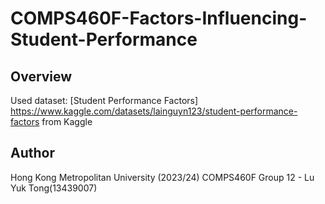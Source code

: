 # COMPS460F-Factors-Influencing-Student-Performance

## Overview
Used dataset: 
[Student Performance Factors] 
https://www.kaggle.com/datasets/lainguyn123/student-performance-factors 
from Kaggle

## Author
Hong Kong Metropolitan University (2023/24)
COMPS460F Group 12 - Lu Yuk Tong(13439007)
 
